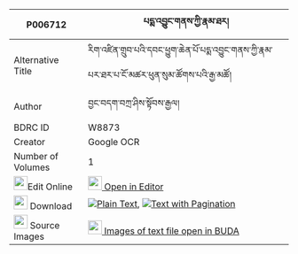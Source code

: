 |P006712|པདྨ་འབྱུང་གནས་ཀྱི་རྣམ་ཐར། 
| --- | --- 
|Alternative Title |རིག་འཛིན་གྲུབ་པའི་དབང་ཕྱུག་ཆེན་པོ་པདྨ་འབྱུང་གནས་ཀྱི་རྣམ་པར་ཐར་པ་ངོ་མཚར་ཕུན་སུམ་ཚོགས་པའི་རྒྱ་མཚོ།
|Author| བྱང་བདག་བཀྲ་ཤིས་སྟོབས་རྒྱལ།
|BDRC ID | W8873
|Creator | Google OCR
|Number of Volumes| 1
|<img width="25" src="https://img.icons8.com/color/25/000000/edit-property.png">Edit Online| [<img width="25" src="https://avatars.githubusercontent.com/u/45091458?s=200&v=4"> Open in Editor](http://editor.openpecha.org/P006712)
|<img width="25" src="https://img.icons8.com/fluent/48/000000/download-2.png"/>  Download | [![](https://img.icons8.com/color/20/000000/txt.png)Plain Text](https://github.com/Openpecha/P006712/releases/download/v1/pema_jungne_kyi_namtar_plain_P006712.zip), [![](https://img.icons8.com/color/20/000000/txt.png)Text with Pagination](https://github.com/Openpecha/P006712/releases/download/v1/pema_jungne_kyi_namtar_pages_P006712.zip)
|<img width="25" src="https://img.icons8.com/plasticine/100/000000/pictures-folder.png"/>  Source Images | [<img width="25" src="https://library.bdrc.io/icons/BUDA-small.svg"> Images of text file open in BUDA](https://library.bdrc.io/show/bdr:W8873)